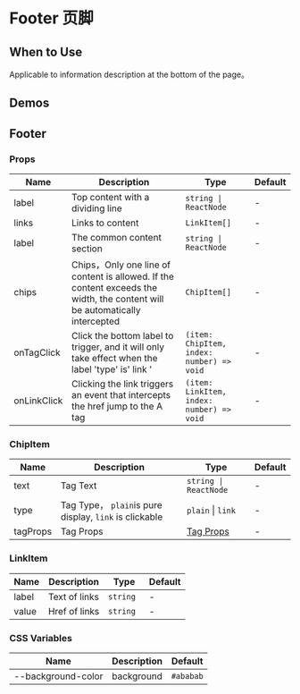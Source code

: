# Footer 页脚

## When to Use

Applicable to information description at the bottom of the page。

## Demos

<code src="./demos/demo1.tsx"></code>

## Footer

### Props

| Name        | Description                                                                                                                 | Type                                      | Default |
| ----------- | --------------------------------------------------------------------------------------------------------------------------- | ----------------------------------------- | ------- |
| label       | Top content with a dividing line                                                                                            | `string \| ReactNode`                     | -       |
| links       | Links to content                                                                                                            | `LinkItem[]`                              | -       |
| label       | The common content section                                                                                                  | `string \| ReactNode`                     | -       |
| chips       | Chips，Only one line of content is allowed. If the content exceeds the width, the content will be automatically intercepted | `ChipItem[]`                              | -       |
| onTagClick  | Click the bottom label to trigger, and it will only take effect when the label 'type' is' link '                            | `(item: ChipItem, index: number) => void` | -       |
| onLinkClick | Clicking the link triggers an event that intercepts the href jump to the A tag                                              | `(item: LinkItem, index: number) => void` | -       |

### ChipItem

| Name     | Description                                            | Type                                                     | Default |
| -------- | ------------------------------------------------------ | -------------------------------------------------------- | ------- |
| text     | Tag Text                                               | `string \| ReactNode`                                    | -       |
| type     | Tag Type， `plain`is pure display, `link` is clickable | `plain` \| `link`                                        | -       |
| tagProps | Tag Props                                              | [Tag Props](https://mobile.ant.design/zh/components/tag) | -       |

### LinkItem

| Name  | Description   | Type      | Default |
| ----- | ------------- | --------- | ------- |
| label | Text of links | `string ` | -       |
| value | Href of links | `string`  | -       |

### CSS Variables

| Name               | Description | Default   |
| ------------------ | ----------- | --------- |
| --background-color | background  | `#ababab` |
